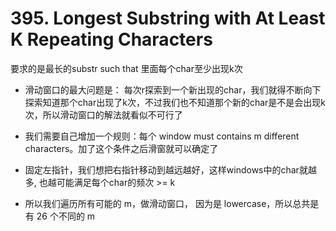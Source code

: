 # 395. Longest Substring with At Least K Repeating Characters

要求的是最长的substr such that 里面每个char至少出现k次

- 滑动窗口的最大问题是： 每次r探索到一个新出现的char，我们就得不断向下探索知道那个char出现了k次，不过我们也不知道那个新的char是不是会出现k次，所以滑动窗口的解法就看似不可行了

- 我们需要自己增加一个规则：每个 window must contains m different characters。加了这个条件之后滑窗就可以确定了

- 固定左指针，我们想把右指针移动到越远越好，这样windows中的char就越多, 也越可能满足每个char的频次 >= k

- 所以我们遍历所有可能的 m，做滑动窗口， 因为是 lowercase，所以总共是有 26 个不同的 m
